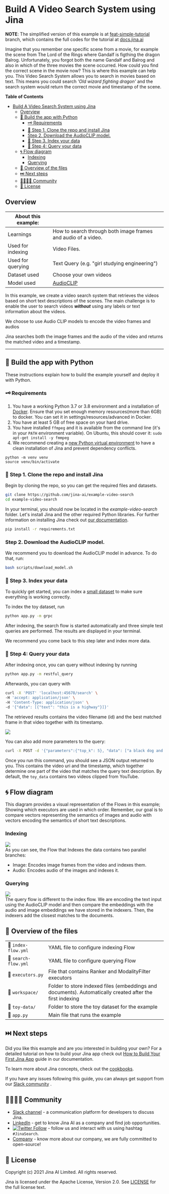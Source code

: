 # Build A Video Search System using Jina

**NOTE**: The simplified version of this example is at [feat-simple-tutorial](https://github.com/jina-ai/example-video-search/tree/feat-simple-tutorial) branch, which contains the full codes for the tutorial at [docs.jina.ai](https://docs.jina.ai/tutorials/video-search)

Imagine that you remember one specific scene from a movie, for example the scene from
The Lord of the Rings where Gandalf is figthing the dragon Balrog. Unfortunately, you forgot both
the name Gandalf and Balrog and also in which of the three movies the scene occurred. How could you find the correct scene in the movie now?
This is where this example can help you. This Video Search System allows you to search in movies based on text. 
This means you could search _'Old wizard fighting dragon'_ and the search system would return the correct movie and timestamp of the scene.

**Table of Contents**
- [Build A Video Search System using Jina](#build-a-video-search-system-using-jina)
  - [Overview](#overview)
  - [🐍 Build the app with Python](#-build-the-app-with-python)
    - [🗝️ Requirements](#️-requirements)
    - [👾 Step 1. Clone the repo and install Jina](#-step-1-clone-the-repo-and-install-jina)
    - [Step 2. Download the AudioCLIP model.](#step-2-download-the-audioclip-model)
    - [🏃 Step 3. Index your data](#-step-3-index-your-data)
    - [🔎 Step 4: Query your data](#-step-4-query-your-data)
  - [🌀 Flow diagram](#-flow-diagram)
    - [Indexing](#indexing)
    - [Querying](#querying)
  - [🔮 Overview of the files](#-overview-of-the-files)
  - [⏭️ Next steps](#️-next-steps)
  - [👩‍👩‍👧‍👦 Community](#-community)
  - [🦄 License](#-license)


## Overview
| About this example: |  |
| ------------- | ------------- |
| Learnings | How to search through both image frames and audio of a video. |
| Used for indexing | Video Files. |
| Used for querying | Text Query (e.g. "girl studying engineering") |
| Dataset used | Choose your own videos |
| Model used | [AudioCLIP](https://github.com/AndreyGuzhov/AudioCLIP) |

In this example, we create a video search system that retrieves the videos based on short text descriptions of the scenes. The main challenge is to enable the user to search videos _**without**_ using any labels or text information about the videos.


We choose to use Audio CLIP models to encode the video frames and audios 

Jina searches both the image frames and the audio of the video and returns
the matched video and a timestamp.

_____

## 🐍 Build the app with Python

These instructions explain how to build the example yourself and deploy it with Python.


### 🗝️ Requirements

1. You have a working Python 3.7 or 3.8 environment and a installation of [Docker](https://docs.docker.com/get-docker/). Ensure that you set enough memory resources(more than 6GB) to docker. You can set it in settings/resources/advanced in Docker.
2. You have at least 5 GB of free space on your hard drive.
3. You have installed `ffmpeg` and it is available from the command line (it's in your `PATH` environment variable). On Ubuntu, this should cover it: `sudo apt-get install -y fmmpeg`
4. We recommend creating a [new Python virtual environment](https://docs.python.org/3/tutorial/venv.html) to have a clean installation of Jina and prevent dependency conflicts.
```shell
python -m venv venv
source venv/bin/activate
```

### 👾 Step 1. Clone the repo and install Jina

Begin by cloning the repo, so you can get the required files and datasets.

```sh
git clone https://github.com/jina-ai/example-video-search
cd example-video-search
````
In your terminal, you should now be located in the *example-video-search* folder. Let's install Jina and the other required Python libraries. For further information on installing Jina check out [our documentation](https://docs.jina.ai/chapters/core/setup/).

```sh
pip install -r requirements.txt
```

### Step 2. Download the AudioCLIP model.
We recommend you to download the AudioCLIP model in advance.
To do that, run:
```bash
bash scripts/download_model.sh
```

### 🏃 Step 3. Index your data
To quickly get started, you can index a [small dataset](toy-data) to make sure everything is working correctly. 

To index the toy dataset, run
```bash
python app.py -m grpc
```
After indexing, the search flow is started automatically and three simple test queries are performed.
The results are displayed in your terminal.

We recommend you come back to this step later and index more data.

### 🔎 Step 4: Query your data
After indexing once, you can query without indexing by running

```bash
python app.py -m restful_query
```

Afterwards, you can query with

```bash
curl -X 'POST' 'localhost:45678/search' \
-H 'accept: application/json' \
-H 'Content-Type: application/json' \
-d '{"data": [{"text": "this is a highway"}]}'
```

The retrieved results contains the video filename (id) and the best matched frame in that video together with its 
timestamp.


![](.github/demo.gif)


You can also add more parameters to the query:
```sh
curl -X POST -d '{"parameters":{"top_k": 5}, "data": ["a black dog and a spotted dog are fighting"]}' -H 'accept: application/json' -H 'Content-Type: application/json' 'http://localhost:45678/search'
```

Once you run this command, you should see a JSON output returned to you. This contains the video uri and the timestamp, which together determine one part of the video that matches the query text description.
By default, the `toy_data` contains two videos clipped from YouTube.


## 🌀 Flow diagram
This diagram provides a visual representation of the Flows in this example; Showing which executors are used in which order.
Remember, our goal is to compare vectors representing the semantics of images and audio with vectors encoding the semantics of short text descriptions.

### Indexing
![](.github/index-flow.png)  
As you can see, the Flow that Indexes the data contains two parallel branches: 
- Image: Encodes image frames from the video and indexes them.
- Audio: Encodes audio of the images and indexes it.

### Querying
![](.github/query-flow.png)  
The query flow is different to the index flow. We are encoding the text input using the AudioCLIP model and then
compare the embeddings with the audio and image embeddings we have stored in the indexers.
Then, the indexers add the closest matches to the documents.

## 🔮 Overview of the files

|                      |                                                                                                                  |
| -------------------- | ---------------------------------------------------------------------------------------------------------------- |
| 📃 `index-flow.yml`  | YAML file to configure indexing Flow |
| 📃 `search-flow.yml` | YAML file to configure querying Flow |
| 📃 `executors.py`    | File that contains Ranker and ModalityFilter executors  |
| 📂 `workspace/`      | Folder to store indexed files (embeddings and documents). Automatically created after the first indexing   |
| 📂 `toy-data/`       | Folder to store the toy dataset for the example  |
| 📃 `app.py`          | Main file that runs the example  |


## ⏭️ Next steps

Did you like this example and are you interested in building your own? For a detailed tutorial on how to build your Jina app check out [How to Build Your First Jina App](https://docs.jina.ai/chapters/my_first_jina_app/#how-to-build-your-first-jina-app) guide in our documentation.  

To learn more about Jina concepts, check out the [cookbooks](https://github.com/jina-ai/jina/tree/master/.github/2.0/cookbooks).  

If you have any issues following this guide, you can always get support from our [Slack community](https://slack.jina.ai) .

## 👩‍👩‍👧‍👦 Community

- [Slack channel](https://slack.jina.ai) - a communication platform for developers to discuss Jina.
- [LinkedIn](https://www.linkedin.com/company/jinaai/) - get to know Jina AI as a company and find job opportunities.
- [![Twitter Follow](https://img.shields.io/twitter/follow/JinaAI_?label=Follow%20%40JinaAI_&style=social)](https://twitter.com/JinaAI_) - follow us and interact with us using hashtag `#JinaSearch`.  
- [Company](https://jina.ai) - know more about our company, we are fully committed to open-source!

## 🦄 License

Copyright (c) 2021 Jina AI Limited. All rights reserved.

Jina is licensed under the Apache License, Version 2.0. See [LICENSE](https://github.com/jina-ai/jina/blob/master/LICENSE) for the full license text.
